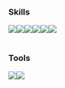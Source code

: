 ### Skills
<div style="display:flex; flex-direction:row;">
    <img src="https://img.shields.io/badge/javascript-F7DF1E?style=flat-square&logo=javascript&logoColor=black">
    <img src="https://img.shields.io/badge/typescript-3178C6?style=flat-square&logo=typescript&logoColor=black"> 
    <img src="https://img.shields.io/badge/nodejs-339933?style=flat-square&logo=nodedotjs&logoColor=white">
    <img src="https://img.shields.io/badge/svelte-FF3E00?style=flat-square&logo=svelte&logoColor=black"> 
    <img src="https://img.shields.io/badge/html5-E34F26?style=flat-square&logo=html5&logoColor=white"> 
    <img src="https://img.shields.io/badge/sass-CC6699?style=flat-square&logo=sass&logoColor=black"> 
</div><br>
</div>


### Tools 

<div style="display:flex; flex-direction:row;">
    <img src="https://img.shields.io/badge/github-181717?style=flat-square&logo=github&logoColor=white">
    <img src="https://img.shields.io/badge/git-F05032?style=flat-square&logo=git&logoColor=white">
</div><br>
</div>
